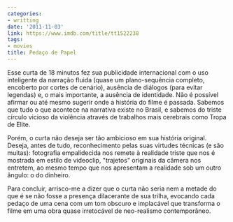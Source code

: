 ```yaml
---
categories:
- writting
date: '2011-11-03'
link: https://www.imdb.com/title/tt1522238
tags:
- movies
title: Pedaço de Papel
---
```


Esse curta de 18 minutos fez sua publicidade internacional com o uso inteligente da narração fluida (quase um plano-sequência completo, encoberto por cortes de cenário), ausência de diálogos (para evitar legendas) e, o mais importante, a ausência de identidade. Não é possível afirmar ou até mesmo sugerir onde a história do filme é passada. Sabemos que tudo o que acontece na narrativa existe no Brasil, e sabemos do triste círculo vicioso da violência através de trabalhos mais cerebrais como Tropa de Elite.

Porém, o curta não deseja ser tão ambicioso em sua história original. Deseja, antes de tudo, reconhecimento pelas suas virtudes técnicas (e são muitas): fotografia empalidecida nos remete à realidade triste que nos é mostrada em estilo de videoclip, "trajetos" originais da câmera nos entretem, ao mesmo tempo que nos apresentam a realidade sob um outro ângulo: o do dinheiro.

Para concluir, arrisco-me a dizer que o curta não seria nem a metade do que é se não fosse a presença dilacerante de sua trilha, evocando cada pedaço de uma cena com um tom obscuro e implacável que transforma o filme em uma obra quase irretocável de neo-realismo contemporâneo.